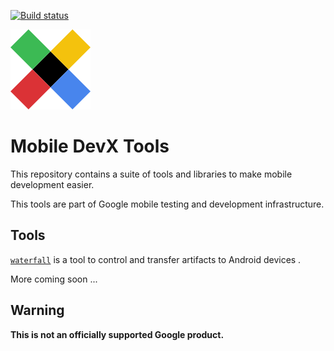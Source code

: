 [![Build status](https://badge.buildkite.com/844c886c1dd57e1ccddc1c52a97ada67741934db9321174efb.svg)](https://buildkite.com/bazel/mobile-devx-tools)

![devx-tools](images/devx.png)

# Mobile DevX Tools

This repository contains a suite of tools and libraries to make mobile development easier.

This tools are part of Google mobile testing and development infrastructure.

## Tools

[`waterfall`](waterfall/README.md) is a tool to control and transfer artifacts to Android devices .

More coming soon ...

## Warning

**This is not an officially supported Google product.**
